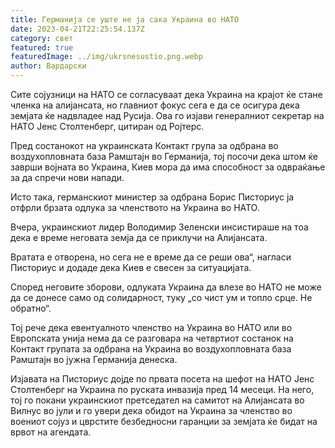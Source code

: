 ```yaml
---
title: Германија се уште не ја сака Украина во НАТО
date: 2023-04-21T22:25:54.137Z
category: свет
featured: true
featuredImage: ../img/ukrsnesustio.png.webp
author: Вардарски
---
```


Сите сојузници на НАТО се согласуваат дека Украина на крајот ќе стане членка на алијансата, но главниот фокус сега е да се осигура дека земјата ќе надвладее над Русија. Ова го изјави генералниот секретар на НАТО Јенс Столтенберг, цитиран од Ројтерс.

Пред состанокот на украинската Контакт група за одбрана во воздухопловната база Рамштајн во Германија, тој посочи дека штом ќе заврши војната во Украина, Киев мора да има способност за одвраќање за да спречи нови напади.

Исто така, германскиот министер за одбрана Борис Писториус ја отфрли брзата одлука за членството на Украина во НАТО.

Вчера, украинскиот лидер Володимир Зеленски инсистираше на тоа дека е време неговата земја да се приклучи на Алијансата.

Вратата е отворена, но сега не е време да се реши ова“, нагласи Писториус и додаде дека Киев е свесен за ситуацијата.

Според неговите зборови, одлуката Украина да влезе во НАТО не може да се донесе само од солидарност, туку „со чист ум и топло срце. Не обратно“.

Тој рече дека евентуалното членство на Украина во НАТО или во Европската унија нема да се разговара на четвртиот состанок на Контакт групата за одбрана на Украина во воздухопловната база Рамштајн во јужна Германија денеска.

Изјавата на Писториус дојде по првата посета на шефот на НАТО Јенс Столтенберг на Украина по руската инвазија пред 14 месеци. На него, тој го покани украинскиот претседател на самитот на Алијансата во Вилнус во јули и го увери дека обидот на Украина за членство во воениот сојуз и цврстите безбедносни гаранции за земјата ќе бидат на врвот на агендата.
